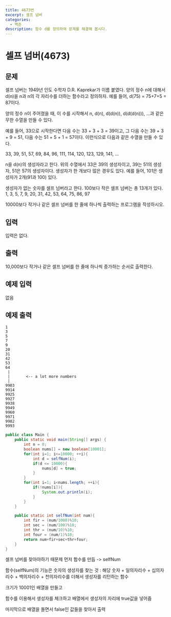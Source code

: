 ```yaml
---
title: 4673번
excerpt: 셀프 넘버
categories:
  - 백준
description: 함수 d를 정의하여 문제를 해결해 봅시다.
---
```


# 셀프 넘버\(4673\)

## 문제

셀프 넘버는 1949년 인도 수학자 D.R. Kaprekar가 이름 붙였다. 양의 정수 n에 대해서 d\(n\)을 n과 n의 각 자리수를 더하는 함수라고 정의하자. 예를 들어, d\(75\) = 75+7+5 = 87이다.

양의 정수 n이 주어졌을 때, 이 수를 시작해서 n, d\(n\), d\(d\(n\)\), d\(d\(d\(n\)\)\), ...과 같은 무한 수열을 만들 수 있다.

예를 들어, 33으로 시작한다면 다음 수는 33 + 3 + 3 = 39이고, 그 다음 수는 39 + 3 + 9 = 51, 다음 수는 51 + 5 + 1 = 57이다. 이런식으로 다음과 같은 수열을 만들 수 있다.

33, 39, 51, 57, 69, 84, 96, 111, 114, 120, 123, 129, 141, ...

n을 d\(n\)의 생성자라고 한다. 위의 수열에서 33은 39의 생성자이고, 39는 51의 생성자, 51은 57의 생성자이다. 생성자가 한 개보다 많은 경우도 있다. 예를 들어, 101은 생성자가 2개\(91과 100\) 있다.

생성자가 없는 숫자를 셀프 넘버라고 한다. 100보다 작은 셀프 넘버는 총 13개가 있다. 1, 3, 5, 7, 9, 20, 31, 42, 53, 64, 75, 86, 97

10000보다 작거나 같은 셀프 넘버를 한 줄에 하나씩 출력하는 프로그램을 작성하시오.

## 입력

입력은 없다.

## 출력

10,000보다 작거나 같은 셀프 넘버를 한 줄에 하나씩 증가하는 순서로 출력한다.

## 예제 입력

없음

## 예제 출력

```text
1
3
5
7
9
20
31
42
53
64
 |
 |       <-- a lot more numbers
 |
9903
9914
9925
9927
9938
9949
9960
9971
9982
9993
```

```java
public class Main {
    public static void main(String[] args) {
        int n = 0;
        boolean nums[] = new boolean[10001];
        for(int i=1; i<=10000; ++i){
            int d = selfNum(i);
            if(d <= 10000){
                nums[d] = true;
            }
        }
        for(int i=1; i<nums.length; ++i){
            if(!nums[i]){
                System.out.println(i);
            }
        }
    }

    public static int selfNum(int num){
        int fir = (num/1000)%10;
        int sec = (num/100)%10;
        int thr = (num/10)%10;
        int four = (num/1)%10;
        return num+fir+sec+thr+four;
    }
}
```

셀프 넘버를 찾아야하기 때문제 먼저 함수를 만듬 -&gt; selfNum

함수\(selfNum\)의 기능은 숫자의 생성자를 찾는 것 : 해당 숫자 + 일의자리수 + 십의자리수 + 백의자리수 + 천의자리수를 더해서 생성자를 리턴하는 함수

크기가 10001인 배열을 만들고

함수를 이용해서 생성자를 체크하고 배열에서 생성자의 자리에 true값을 넣어줌

마지막으로 배열을 돌면서 false인 값들을 찾아서 출력

